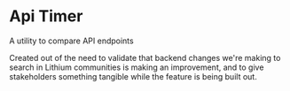 Api Timer
==========
A utility to compare API endpoints

Created out of the need to validate that backend changes we're making to search in Lithium communities is making an improvement, and to give stakeholders something tangible while the feature is being built out.
